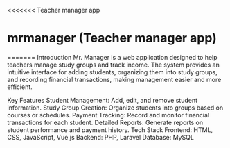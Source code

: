 <<<<<<< Teacher manager app
# mrmanager (Teacher manager app)
=======
Introduction
Mr. Manager is a web application designed to help teachers manage study groups and track income. The system provides an intuitive interface for adding students, organizing them into study groups, and recording financial transactions, making management easier and more efficient.

Key Features
Student Management: Add, edit, and remove student information.
Study Group Creation: Organize students into groups based on courses or schedules.
Payment Tracking: Record and monitor financial transactions for each student.
Detailed Reports: Generate reports on student performance and payment history.
Tech Stack
Frontend: HTML, CSS, JavaScript, Vue.js
Backend: PHP, Laravel
Database: MySQL
